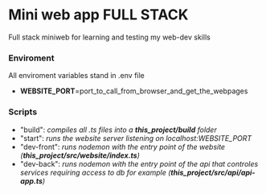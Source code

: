 # Mini web app FULL STACK
Full stack miniweb for learning and testing my web-dev skills

### Enviroment
All enviroment variables stand in .env file
+ **WEBSITE_PORT**=port_to_call_from_browser_and_get_the_webpages

### Scripts
+  "build": *compiles all .ts files into a **this_project/build** folder*
+  "start": *runs the website server listening on localhost:WEBSITE_PORT*
+  "dev-front": *runs nodemon with the entry point of the website (**this_project/src/website/index.ts**)*
+  "dev-back": *runs nodemon with the entry point of the api that controles services requiring access to db for example (**this_project/src/api/api-app.ts**)*
